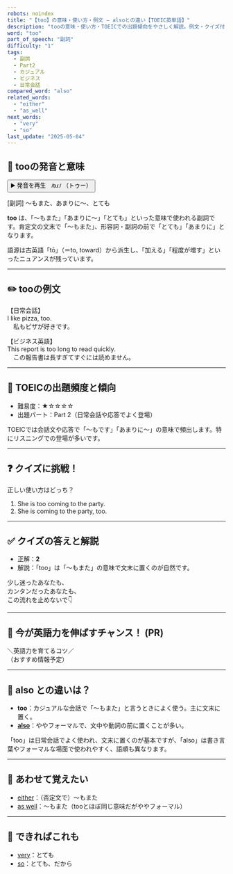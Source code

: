 ```yaml
---
robots: noindex
title: "【too】の意味・使い方・例文 ― alsoとの違い【TOEIC英単語】"
description: "tooの意味・使い方・TOEICでの出題傾向をやさしく解説。例文・クイズ付きでalsoとの違いもわかりやすく学べます。"
word: "too"
part_of_speech: "副詞"
difficulty: "1"
tags:
  - 副詞
  - Part2
  - カジュアル
  - ビジネス
  - 日常会話
compared_word: "also"
related_words:
  - "either"
  - "as_well"
next_words:
  - "very"
  - "so"
last_update: "2025-05-04"
---
```


## 🔰 tooの発音と意味

<button class="play-audio" onclick="playTTS('too')">
  <span class="play-audio-main">
    ▶️ 発音を再生　/tuː/
  </span>
  <span class="play-audio-sub">
    （トゥー）
  </span>
</button>

[副詞] ～もまた、あまりに～、とても

**too** は、「～もまた」「あまりに～」「とても」といった意味で使われる副詞です。肯定文の文末で「～もまた」、形容詞・副詞の前で「とても」「あまりに」となります。

語源は古英語「tō」（＝to, toward）から派生し、「加える」「程度が増す」といったニュアンスが残っています。

---

## ✏️ tooの例文

【日常会話】  
I like pizza, too.  
　私もピザが好きです。

【ビジネス英語】  
This report is too long to read quickly.  
　この報告書は長すぎてすぐには読めません。

---

## 🎯 TOEICの出題頻度と傾向

- 難易度：★☆☆☆☆
- 出題パート：Part 2（日常会話や応答でよく登場）

TOEICでは会話文や応答で「～もです」「あまりに～」の意味で頻出します。特にリスニングでの登場が多いです。

---

## ❓ クイズに挑戦！

正しい使い方はどっち？

1. She is too coming to the party.  
2. She is coming to the party, too.

---

## ✅ クイズの答えと解説

- 正解：**2**
- 解説：「too」は「～もまた」の意味で文末に置くのが自然です。

少し迷ったあなたも、  
カンタンだったあなたも、  
この流れを止めないで👇️

---

## 🚀 今が英語力を伸ばすチャンス！ (PR)

<div class="info-center">
＼英語力を育てるコツ／<br>  
（おすすめ情報予定）
</div>

---

## 🤔  also との違いは？

- **too**：カジュアルな会話で「～もまた」と言うときによく使う。主に文末に置く。
- **[also](/also)**：ややフォーマルで、文中や動詞の前に置くことが多い。

「too」は日常会話でよく使われ、文末に置くのが基本ですが、「also」は書き言葉やフォーマルな場面で使われやすく、語順も異なります。

---

## 🧩 あわせて覚えたい

- [either](/either)：（否定文で）～もまた
- [as well](/as_well)：～もまた（tooとほぼ同じ意味だがややフォーマル）

---

## 📖 できればこれも

- [very](/very)：とても
- [so](/so)：とても、だから

<!-- cvid: aid36_bid04 -->
